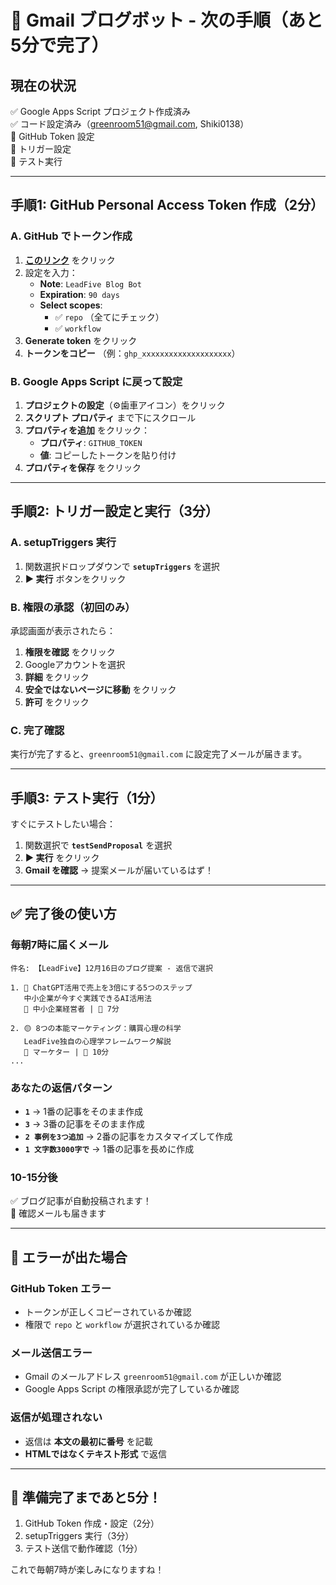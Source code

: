 # 📧 Gmail ブログボット - 次の手順（あと5分で完了）

## 現在の状況
✅ Google Apps Script プロジェクト作成済み  
✅ コード設定済み（greenroom51@gmail.com, Shiki0138）  
🔲 GitHub Token 設定  
🔲 トリガー設定  
🔲 テスト実行  

---

## 手順1: GitHub Personal Access Token 作成（2分）

### A. GitHub でトークン作成
1. **[このリンク](https://github.com/settings/tokens/new)** をクリック
2. 設定を入力：
   - **Note**: `LeadFive Blog Bot`
   - **Expiration**: `90 days`
   - **Select scopes**: 
     - ✅ `repo` （全てにチェック）
     - ✅ `workflow`
3. **Generate token** をクリック
4. **トークンをコピー** （例：`ghp_xxxxxxxxxxxxxxxxxxxx`）

### B. Google Apps Script に戻って設定
1. **プロジェクトの設定**（⚙️歯車アイコン）をクリック
2. **スクリプト プロパティ** まで下にスクロール
3. **プロパティを追加** をクリック：
   - **プロパティ**: `GITHUB_TOKEN`
   - **値**: コピーしたトークンを貼り付け
4. **プロパティを保存** をクリック

---

## 手順2: トリガー設定と実行（3分）

### A. setupTriggers 実行
1. 関数選択ドロップダウンで **`setupTriggers`** を選択
2. **▶️ 実行** ボタンをクリック

### B. 権限の承認（初回のみ）
承認画面が表示されたら：
1. **権限を確認** をクリック
2. Googleアカウントを選択
3. **詳細** をクリック
4. **安全ではないページに移動** をクリック  
5. **許可** をクリック

### C. 完了確認
実行が完了すると、`greenroom51@gmail.com` に設定完了メールが届きます。

---

## 手順3: テスト実行（1分）

すぐにテストしたい場合：
1. 関数選択で **`testSendProposal`** を選択
2. **▶️ 実行** をクリック
3. **Gmail を確認** → 提案メールが届いているはず！

---

## ✅ 完了後の使い方

### 毎朝7時に届くメール
```
件名: 【LeadFive】12月16日のブログ提案 - 返信で選択

1. 🔴 ChatGPT活用で売上を3倍にする5つのステップ
   中小企業が今すぐ実践できるAI活用法
   👥 中小企業経営者 | 📖 7分

2. 🟡 8つの本能マーケティング：購買心理の科学
   LeadFive独自の心理学フレームワーク解説
   👥 マーケター | 📖 10分
...
```

### あなたの返信パターン
- **`1`** → 1番の記事をそのまま作成
- **`3`** → 3番の記事をそのまま作成  
- **`2 事例を3つ追加`** → 2番の記事をカスタマイズして作成
- **`1 文字数3000字で`** → 1番の記事を長めに作成

### 10-15分後
✅ ブログ記事が自動投稿されます！  
📧 確認メールも届きます

---

## 🚨 エラーが出た場合

### GitHub Token エラー
- トークンが正しくコピーされているか確認
- 権限で `repo` と `workflow` が選択されているか確認

### メール送信エラー  
- Gmail のメールアドレス `greenroom51@gmail.com` が正しいか確認
- Google Apps Script の権限承認が完了しているか確認

### 返信が処理されない
- 返信は **本文の最初に番号** を記載
- **HTMLではなくテキスト形式** で返信

---

## 🎉 準備完了まであと5分！

1. GitHub Token 作成・設定（2分）
2. setupTriggers 実行（3分）  
3. テスト送信で動作確認（1分）

これで毎朝7時が楽しみになりますね！